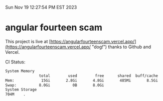 Sun Nov 19 12:27:54 PM EST 2023

# angular fourteen scam


This project is live at [https://angularfourteenscam.vercel.app/](https://angularfourteenscam.vercel.app/ "dog!") thanks to Github and Vercel.

CI Status: 

```bash
System Memory
               total        used        free      shared  buff/cache   available
Mem:            15Gi       2.8Gi       4.8Gi       485Mi       8.5Gi        12Gi
Swap:          8.0Gi          0B       8.0Gi
System Storage
704M	.
```
